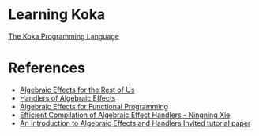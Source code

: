 # Learning Koka

[The Koka Programming Language](https://koka-lang.github.io/koka/doc/book.html)

# References
- [Algebraic Effects for the Rest of Us](https://overreacted.io/algebraic-effects-for-the-rest-of-us/)
- [Handlers of Algebraic Effects](https://homepages.inf.ed.ac.uk/gdp/publications/Effect_Handlers.pdf)
- [Algebraic Effects for Functional Programming](https://www.microsoft.com/en-us/research/wp-content/uploads/2016/08/algeff-tr-2016-v2.pdf)
- [Efficient Compilation of Algebraic Effect Handlers - Ningning Xie](https://www.youtube.com/watch?v=tWLPrPfb4_U)
- [An Introduction to
Algebraic Effects and Handlers
Invited tutorial paper](https://www.sciencedirect.com/science/article/pii/S1571066115000705/pdf?md5=3b9f68cbe5525034208dfacfb8b0e099&pid=1-s2.0-S1571066115000705-main.pdf)